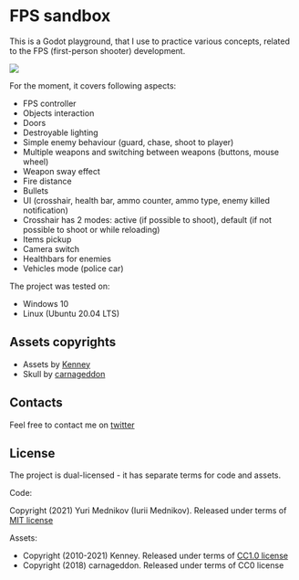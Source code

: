 # FPS sandbox

This is a Godot playground, that I use to practice various concepts, related to the FPS (first-person shooter) development.

![](https://pbs.twimg.com/media/Evzoy4RWYAI3DEE?format=jpg&name=large)

For the moment, it covers following aspects:

- FPS controller
- Objects interaction
- Doors
- Destroyable lighting
- Simple enemy behaviour (guard, chase, shoot to player)
- Multiple weapons and switching between weapons (buttons, mouse wheel)
- Weapon sway effect
- Fire distance
- Bullets
- UI (crosshair, health bar, ammo counter, ammo type, enemy killed notification)
- Crosshair has 2 modes: active (if possible to shoot), default (if not possible to shoot or while reloading)
- Items pickup
- Camera switch
- Healthbars for enemies
- Vehicles mode (police car)

The project was tested on:

- Windows 10
- Linux (Ubuntu 20.04 LTS)

## Assets copyrights

- Assets by [Kenney](https://kenney.nl)
- Skull by [carnageddon](https://opengameart.org/content/skull-4)

## Contacts

Feel free to contact me on [twitter](https://www.twitter.com/yurimednikov)

## License

The project is dual-licensed - it has separate terms for code and assets.

Code: 

Copyright (2021) Yuri Mednikov (Iurii Mednikov). Released under terms of [MIT license](https://opensource.org/licenses/MIT)

Assets: 

- Copyright (2010-2021) Kenney. Released under terms of [CC1.0 license](https://creativecommons.org/publicdomain/zero/1.0/)
- Copyright (2018) carnageddon. Released under terms of CC0 license